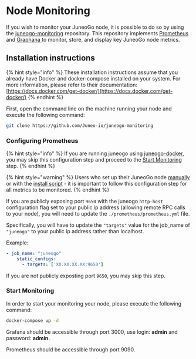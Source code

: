 # Node Monitoring

If you wish to monitor your JuneoGo node, it is possible to do so by using the [juneogo-monitoring](https://github.com/Juneo-io/juneogo-monitoring) repository. This repository implements [Prometheus ](https://prometheus.io/)and [Graphana ](https://grafana.com/)to monitor, store, and display key JuneoGo node metrics.

## Installation instructions

{% hint style="info" %}
These installation instructions assume that you already have Docker and docker-compose installed on your system. For more information, please refer to their documentation: [https://docs.docker.com/get-docker/](https://docs.docker.com/get-docker/)
{% endhint %}

First, open the command line on the machine running your node and execute the following command:

```bash
git clone https://github.com/Juneo-io/juneogo-monitoring
```

### Configuring Prometheus

{% hint style="info" %}
If you are running juneogo using [juneogo-docker](https://github.com/Juneo-io/juneogo-docker), you may skip this configuration step and proceed to the [Start Monitoring](node-monitoring.md#start-monitoring) step.
{% endhint %}

{% hint style="warning" %}
Users who set up their JuneoGo node [manually ](../build/set-up-and-connect-a-node-manually.md)or with the [install script](../build/set-up-and-connect-a-node.md) - it is important to follow this configuration step for all metrics to be monitored.
{% endhint %}

If you are publicly exposing port `9650` with the juneogo `http-host` configuration flag set to your public ip address (allowing remote RPC calls to your node), you will need to update the `./prometheus/prometheus.yml` file.

Specifically, you will have to update the `"targets"` value for the job\_name of `"juneogo"` to your public ip address rather than localhost.

Example:

```yaml
- job_name: "juneogo"
    static_configs:
      - targets: ['XX.XX.XX.XX:9650']
```

If you are not publicly exposting port `9650`, you may skip this step.

### Start Monitoring

In order to start your monitoring your node, please execute the following command:

```bash
docker-compose up -d
```

Grafana should be accessible through port 3000, use login: **admin** and password: **admin.**

Prometheus should be accessible through port 9090.
